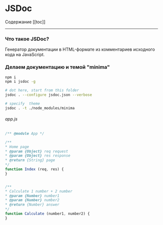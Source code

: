 # JSDoc

Содержание
[[toc]]

---

### Что такое JSDoc?
Генератор документации в HTML-формате из комментариев исходного кода на JavaScript. 

### Делаем документацию и темой "minima"

```bash
npm i 
npm i jsdoc -g

# dot here, start from this folder
jsdoc . --configure jsdoc.json --verbose

# specify  theme
jsdoc . -t ./node_modules/minima
```

###### app.js
```js
/** @module App */

/**
* Home page
* @param {Object} req request
* @param {Object} res response
* @return {String} page 
*/
function Index (req, res) {
}


/**
* Calculate 1 number + 2 number
* @param {Number} number1
* @param {Number} number2 
* @return {Number} answer 
*/
function Calculate (number1, number2) {
}
```